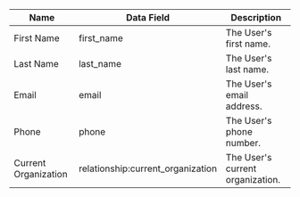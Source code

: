 | Name                      | Data Field                           | Description                                                                                                                                           |
|---------------------------|--------------------------------------|-------------------------------------------------------------------------------------------------------------------------------------------------------|
|First Name|first_name	|The User's first name.|
|Last Name|last_name	|The User's last name.|
|Email|email	|The User's email address.|
|Phone|phone	|The User's phone number.|
|Current Organization|relationship:current_organization|The User's current organization.|
